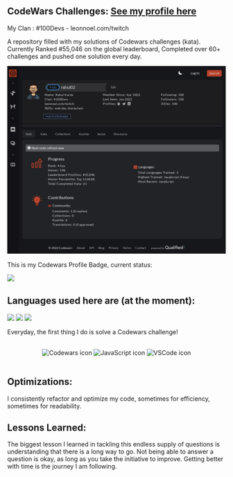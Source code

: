 <!-- Daily CodeWars Challenge Solutions -->

## CodeWars Challenges: <a target="_blank" href="https://www.codewars.com/users/rahul02" >See my profile here</a> 
My Clan : #100Devs - leonnoel.com/twitch

A repository filled with my solutions of Codewars challenges (kata). Currently Ranked #55,046 on the global leaderboard, Completed over 60+ challenges and pushed one solution every day.

![Ranking](https://github.com/rahulkarda/CodeWars/blob/master/images/codewars4kyu.png?raw=true)

This is my Codewars Profile Badge, current status:

<img src="https://www.codewars.com/users/rahul02/badges/large">

## Languages used here are (at the moment):

<!-- **Tech used:**  -->
<img src="https://img.shields.io/static/v1?label=|&message=JAVASCRIPT&color=3c7f5d&style=plastic&logo=javascript"/>
<img src="https://img.shields.io/static/v1?label=|&message=CPP&color=3c7f5d&style=plastic&logo=cplusplus"/>
<img src="https://img.shields.io/static/v1?label=|&message=Python&color=3c7f5d&style=plastic&logo=python"/>

Everyday, the first thing I do is solve a Codewars challenge! 

<br>
<div align="center">
    <img width="15%" alt="Codewars icon" src="https://docs.codewars.com/logo.svg">
    <img width="15%" alt="JavaScript icon" src="https://img.icons8.com/dusk/344/javascript-logo.png">
    <img width="15%" alt="VSCode icon" src="https://img.icons8.com/color/344/visual-studio-code-2019.png">
</div>

<br>

## Optimizations:

I consistently refactor and optimize my code, sometimes for efficiency, sometimes for readability. 

## Lessons Learned:

The biggest lesson I learned in tackling this endless supply of questions is understanding that there is a long way to go. Not being able to answer a question is okay, as long as you take the initiative to improve. Getting better with time is the journey I am following.

<!-- CodeWars User API -->
<!-- https://www.codewars.com/api/v1/users/rahul02 -->
